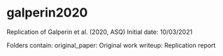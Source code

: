 # galperin2020
Replication of Galperin et al. (2020, ASQ)
Initial date: 10/03/2021

Folders contain:
original_paper: Original work
writeup: Replication report
